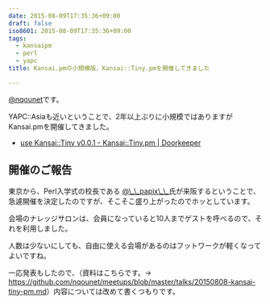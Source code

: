 ```yaml
---
date: 2015-08-09T17:35:36+09:00
draft: false
iso8601: 2015-08-09T17:35:36+09:00
tags:
  - kansaipm
  - perl
  - yapc
title: Kansai.pmの小規模版、Kansai::Tiny.pmを開催してきました

---
```


<p><a href="https://twitter.com/nqounet">@nqounet</a>です。</p>

<p>YAPC::Asiaも近いということで、2年以上ぶりに小規模ではありますがKansai.pmを開催してきました。</p>

<ul>
<li><a href="https://kansai-tiny.doorkeeper.jp/events/29279">use Kansai::Tiny v0.0.1 - Kansai::Tiny.pm | Doorkeeper</a></li>
</ul>



<h2>開催のご報告</h2>

<p>東京から、Perl入学式の校長である <a href="https://twitter.com/__papix__">@&#92;_&#92;_papix&#92;_&#92;_</a>氏が来阪するということで、急遽開催を決定したのですが、そこそこ盛り上がったのでホッとしています。</p>

<p>会場のナレッジサロンは、会員になっていると10人までゲストを呼べるので、それを利用しました。</p>

<p>人数は少ないにしても、自由に使える会場があるのはフットワークが軽くなってよいですね。</p>

<p>一応発表もしたので、（資料はこちらです。→ <a href="https://github.com/nqounet/meetups/blob/master/talks/20150808-kansai-tiny-pm.md">https://github.com/nqounet/meetups/blob/master/talks/20150808-kansai-tiny-pm.md</a>）内容については改めて書くつもりです。</p>
    	